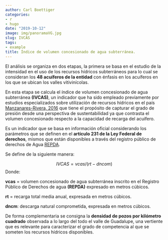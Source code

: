 ```yaml
---
author: Carl Boettiger
categories:
- r
- hugo
date: "2019-10-12"
image: img/panoramaVG.jpg
slug: IVCAS
tags:
- example
title: Índice de volumen concesionado de agua subterránea.
---
```



El análisis se organiza en dos etapas, la primera se basa en el estudio de la intensidad en el uso de los recursos hídricos subterráneos para lo cual se consideran los **48 acuíferos de la entidad** con énfasis en los acuíferos en los que se ubican los valles vitivinícolas.

En esta etapa se calcula el índice de volumen concesionado de agua subterránea **(IVCAS)**, un indicador que ha sido empleado previamente por estudios especializados sobre utilización de recursos hídricos en el país [Manzanares-Rivera, 2016](https://revistas.javeriana.edu.co/index.php/desarrolloRural/issue/view/967)  que tiene el propósito de capturar el grado de presión desde una perspectiva de sustentabilidad ya que contrasta el volumen concesionado respecto a la capacidad de recarga del acuífero. 

Es un indicador que se basa en información oficial considerando los parámetros que se definen en el **artículo 231 de la Ley Federal de derechos**, mismos que están disponibles a través del registro público de derechos de Agua [REPDA](https://www.gob.mx/conagua/acciones-y-programas/registro-publico-de-derechos-de-agua-repda-55190). 

Se define de la siguiente manera:

$$IVCAS = vcas/(rt-dncom)$$
Donde:

**vcas** = volumen concesionado de agua subterránea inscrito en el Registro Público de Derechos de agua **(REPDA)** expresado en metros cúbicos.

**rt** = recarga total media anual, expresada en metros cúbicos.

**dncm**: descarga natural comprometida, expresada en metros cúbicos.

De forma complementaria se consigna la **densidad de pozos por kilómetro cuadrado** observada a lo largo del todo el valle de Guadalupe, una vertiente que es relevante para caracterizar el grado de competencia al que se someten los recursos hídricos disponibles. 

